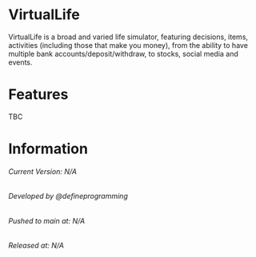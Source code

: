 # VirtualLife
VirtualLife is a broad and varied life simulator, featuring decisions, items, activities (including those that make you money), from the ability to have multiple bank accounts/deposit/withdraw, to stocks, social media and events.

# Features
TBC

# Information
###### Current Version: N/A
###### Developed by @defineprogramming
###### Pushed to main at: N/A
###### Released at: N/A
